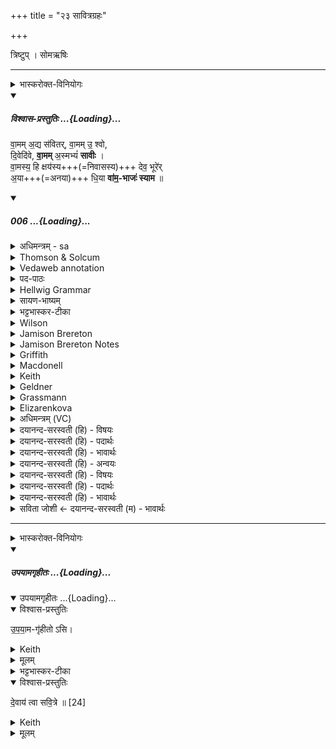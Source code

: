 +++
title = "२३ सावित्रग्रहः"

+++

त्रिष्टुप् । सोमऋषिः

_______
<details><summary>भास्करोक्त-विनियोगः</summary>

1अन्तर्यामपात्रेण सावित्रम् आग्रयणाद् गृह्णाति - वाममद्य सवितरिति चातुष्पदया त्रिष्टुभा ॥ 
</details>
<div class="js_include" includetitle="plain" newlevelforh1="5" title="विश्वास-प्रस्तुतिः" unfilled url="/vedAH_Rk/shAkalam/saMhitA/vishvAsa-prastutiH/06/071/06_vAmamadya_savitarvAmamu.md">
<details open><summary><h5>विश्वास-प्रस्तुतिः ...{Loading}...</h5></summary>


वा॒मम् अ॒द्य स॑वितर्, वा॒मम् उ॒ श्वो,  
दि॒वेदि॑वे, **वा॒मम्** अ॒स्मभ्यं॑ **सावीः** ।  
वा॒मस्य॒ हि क्षय॑स्य+++(=निवासस्य)+++ देव॒ भूरे॑र्  
अ॒या+++(=अनया)+++ धि॒या **वा॑म॒-भाजः॑ स्याम** ॥

</details>
</div>
<div class="js_include" includetitle="false" newlevelforh1="5" unfilled url="/vedAH_Rk/shAkalam/saMhitA/sarvASh_TIkAH/06/071/06_vAmamadya_savitarvAmamu.md">
<details open><summary><h5>006 ...{Loading}...</h5></summary>
<details><summary>अधिमन्त्रम् - sa</summary>

- देवता - सविता
- ऋषिः - भरद्वाजो बार्हस्पत्यः
- छन्दः - त्रिष्टुप्
</details>
<details><summary>Thomson & Solcum</summary>

वाम꣡म् अद्य꣡ सवितर् वाम꣡म् उ श्वो꣡  
दिवे꣡-दिवे वाम꣡म् अस्म꣡भ्य° सावीः  
वाम꣡स्य हि꣡ क्ष꣡यस्य देव भू꣡रेर्  
अया꣡ धिया꣡ वामभा꣡जः सियाम
</details>
<details><summary>Vedaweb annotation</summary>

_________
**Strata**  
Cretic

###### Pāda-label
genre M  
genre M  
genre M  
genre M
_________
**Morph**  
adyá ← adyá (invariable)  
{}

savitar ← savitár- (nominal stem)  
{case:VOC, gender:M, number:SG}

śvás ← śvás (invariable)  
{}

u ← u (invariable)  
{}

vāmám ← vāmá- (nominal stem)  
{case:NOM, gender:N, number:SG}

vāmám ← vāmá- (nominal stem)  
{case:NOM, gender:N, number:SG}

asmábhyam ← ahám (pronoun)  
{case:DAT, number:PL}

divé-dive ← dyú- ~ div- (nominal stem)  
{case:LOC, gender:N, number:SG}

sāvīḥ ← √sū- 1 (root)  
{number:SG, person:2, mood:INJ, tense:AOR, voice:ACT}

vāmám ← vāmá- (nominal stem)  
{case:NOM, gender:N, number:SG}

bhū́reḥ ← bhū́ri- (nominal stem)  
{case:GEN, gender:M, number:SG}

deva ← devá- (nominal stem)  
{case:VOC, gender:M, number:SG}

hí ← hí (invariable)  
{}

kṣáyasya ← kṣáya- (nominal stem)  
{case:GEN, gender:M, number:SG}

vāmásya ← vāmá- (nominal stem)  
{case:GEN, gender:N, number:SG}

ayā́ ← ayám (pronoun)  
{case:INS, gender:F, number:SG}

dhiyā́ ← dhī́- (nominal stem)  
{case:INS, gender:F, number:SG}

syāma ← √as- 1 (root)  
{number:PL, person:1, mood:OPT, tense:PRS, voice:ACT}

vāmabhā́jaḥ ← vāmabhā́j- (nominal stem)  
{case:NOM, gender:M, number:PL}

</details>
<details><summary>पद-पाठः</summary>

वा॒मम् । अ॒द्य । स॒वि॒तः॒ । वा॒मम् । ऊं॒ इति॑ । श्वः । दि॒वेऽदि॑वे । वा॒मम् । अ॒स्मभ्य॑म् । सा॒वीः॒ ।  
वा॒मस्य॑ । हि । क्षय॑स्य । दे॒व॒ । भूरेः॑ । अ॒या । धि॒या । वा॒म॒ऽभाजः॑ । स्या॒म॒ ॥
</details>
<details><summary>Hellwig Grammar</summary>

-   *vāmam* ← *vāma*
- \[noun\], accusative, singular, neuter
- “agreeable; vāma \[word\]; beautiful.”

_________

- *adya*
- \[adverb\]
- “now; today; then; nowadays; adya \[word\].”

_________

- *savitar* ← *savitṛ*
- \[noun\], vocative, singular, masculine
- “Savitar; sun; Surya; Savitṛ.”

_________

- *vāmam* ← *vāma*
- \[noun\], accusative, singular, neuter
- “agreeable; vāma \[word\]; beautiful.”

_________

- *u*
- \[adverb\]
- “ukāra; besides; now; indeed; u.”

_________

- *śvo* ← *śvas*
- \[adverb\]
- “tomorrow.”

_________

- *dive* ← *diva*
- \[noun\], locative, singular, neuter
- “day; sky; Svarga.”

_________

- *dive* ← *diva*
- \[noun\], locative, singular, neuter
- “day; sky; Svarga.”

_________

- *vāmam* ← *vāma*
- \[noun\], accusative, singular, neuter
- “agreeable; vāma \[word\]; beautiful.”

_________

- *asmabhyaṃ* ← *asmabhyam* ← *mad*
- \[noun\], dative, plural
- “I; mine.”

_________

- *sāvīḥ* ← *sū*
- \[verb\], singular, Aorist inj. (proh.)
- “give birth; urge; bestow; cause.”

_________

- *vāmasya* ← *vāma*
- \[noun\], genitive, singular, masculine
- “agreeable; vāma \[word\]; beautiful.”

_________

- *hi*
- \[adverb\]
- “because; indeed; for; therefore; hi \[word\].”

_________

- *kṣayasya* ← *kṣaya*
- \[noun\], genitive, singular, masculine
- “kṣaya; decrease; destruction; disappearance; end; decrease;
    destruction; pulmonary tuberculosis; loss; removal; death; end;
    abdication; boniness; solution; killing; Pralaya.”

_________

- *deva*
- \[noun\], vocative, singular, masculine
- “Deva; Hindu deity; king; deity; Indra; deva \[word\]; God; Jina;
    Viśvedevās; mercury; natural phenomenon; gambling.”

_________

- *bhūrer* ← *bhūreḥ* ← *bhūri*
- \[noun\], genitive, singular, masculine
- “much; many; much(a); abundant; rich; mighty; distinguished.”

_________

- *ayā* ← *idam*
- \[noun\], instrumental, singular, feminine
- “this; he,she,it (pers. pron.); here.”

_________

- *dhiyā* ← *dhī*
- \[noun\], instrumental, singular, feminine
- “intelligence; prayer; mind; insight; idea; hymn; purpose; art;
    knowledge.”

_________

- *vāmabhājaḥ* ← *vāma*
- \[noun\]
- “agreeable; vāma \[word\]; beautiful.”

_________

- *vāmabhājaḥ* ← *bhājaḥ* ← *bhāj*
- \[noun\], nominative, plural, masculine
- “enjoying; consisting of.”

_________

- *syāma* ← *as*
- \[verb\], plural, Present optative
- “be; exist; become; originate; happen; result; be; dwell; be born;
    stay; be; equal; exist; transform.”

_________

</details>
<details><summary>सायण-भाष्यम्</summary>

हे **सवितः** **अस्मभ्यं** **वामं** धनम् **अद्य** **सावीः** सुव । **श्वः** च **वामं** धनं प्रसुव । किं बहूक्त्या। **दिवेदिवे** प्रतिदिनं **वामं** धनं प्रसुव । हे **देव** **हि** यस्मात् **क्षयस्य** निवासभूतस्य **भूरेः** प्रभूतस्य **वामस्य** दातासि अतो वयम् **अया** अनया **धिया** स्तुत्या **वामभाजः** धनवन्तः **स्याम** भूयास्म ॥ ॥ १५ ॥
</details>
<details><summary>भट्टभास्कर-टीका</summary>

वाममुश्व इति प्रथमः पादस्समाप्यते । हे सवितः अद्य अस्मिन्नहनि यद्वामं वननीयं मङ्गलं तदेव सावीरिति वक्ष्यमाणेन सम्बन्धः । वाममुश्वः आगामिन्यप्यहनि वाममेव । उकारस्समुच्चये, श्वोपीति । अवधारणे वा, वाममेवेति ।   
किं बहुना - दिवेदिवे अहन्यहनि अस्मभ्यं वाममेव सावीः सुष्ठु प्रेरय अनुजानीहीत्यर्थः । षूङ् प्रेरणे, 'छन्दसि लुङ्लङ्लिटः' इति लुङि 'बहुलं छन्दस्यमाङ्योगेपि' इत्युडभावः । दिवेदिव इति सप्तम्यर्थे चतुर्थी, 'ऊडिदम्' इति विभक्त्युदात्तत्वम् । तादर्थ्ये वा चतुर्थी, दिवसाय सर्वदिवसार्थं मङ्गळस्य अनुज्ञां कुरु ।

किञ्च - अया धिया अनया बुद्ध्या वामप्राप्तिमाशासानया, तादृश्या वामभाजस्स्याम तादृश्या वामं भजाम । कीदृशम्? वामस्य सर्वाङ्गीणमङ्गलस्य भूरेरनल्पस्य क्षयस्य निवासस्य । 'क्षये निवासे' इत्याद्युदात्तत्वम् । ईदृशस्य निवासस्य यद्वामं तद्भाजस्स्याम हे देवा धनधान्यपशुपुत्रपौत्रादिसमृद्धिमहाभाग्यवन्तस्स्यामेत्यर्थः । इदमः परस्य तृतीयैकवचनस्य 'सुपां सुलुक्' इति याजादेशः, 'ऊडिदम्' इत्यादिनोदात्तत्वम् । धियेति तु 'सावेकाचः' इति विभक्तेरुदात्तत्वम् । वामं भजन्तीति वामभाजः । भजेर्ण्विप्रत्ययः । क्षयमपेक्षमाणस्यापि गमकत्वात्समासः, यथा देवदत्तस्य गुरुकुलमिति । देवभूरेरिति तृतीयपादावसानम् ॥
</details>
<details><summary>Wilson</summary>

###### English translation:

“Beget for us, **Savitā**, wealth today, wealth tomorrow, wealth day by day; you are the giver of ample wealth, of a (spacious) mansion; may we, by this praise, become partakers of wealth.”

_________
**Commentary by Sāyaṇa: Ṛgveda-bhāṣya**  

**Yajus**. 8.6: **vāma** = dhanam; or, karmaphalam, the reward of holy acts or sacrifice, i.e. vamanīyam, that which is desirable to obtain, and which will apply equally to wealth or reward;

**Kṣaya** = residence;

Bhūreḥ = bahukālinasya, long protracted, that is, residence in heaven, svarganivāsaḥ
</details>
<details><summary>Jamison Brereton</summary>

A thing of value today, o Savitar, and one of value tomorrow—day after  day impel to us a thing of value,  
for, o god, *you have control over much of value. Through this poetic  insight may we be partakers of the valuables.874 VI.72–73
</details>
<details><summary>Jamison Brereton Notes</summary>

In c I accept the emendation of kṣáyasya to *kṣáyasi, which goes back to Aufrecht (see Oldenberg, Geldner, Renou, all of whom accept it; against this tide is Scarlatta 353-54, though he doesn’t even note the general view). Inter alia, it provides an accented verb for the hí in pāda c; syāma in d is unaccented and should therefore not be construed with the previous pāda. ## 072 Indra and Soma Renou’s brief comments are found in EVP XVI.108-9. His assessment -- “banal” -- is spot on. For the structure of the hymn, see published introduction.
</details>
<details><summary>Griffith</summary>

Fair wealth, O Savitar, to-day, to-morrow, fair wealth produce for us each day that passes.  
     May we through this our song be happy gainers, God, of a fair and spacious habitation.
</details>
<details><summary>Macdonell</summary>

To-day wealth, Savitar, and wealth to-morrow. Bring wealth to us each day by thine impulsion; For over ample wealth, O god, thou rulest: Through this our hymn may we of wealth be sharers.
</details>
<details><summary>Keith</summary>

Prosperity to-day, O Savitr, prosperity to-morrow,  
Day by day prosperity mayst thou procure for us;  
Through this prayer may be won the prosperity  
Of many a prosperous dwelling, O god.
</details>
<details><summary>Geldner</summary>

Gutes weise uns, o Savitri, heute und Gutes morgen, Tag für Tag Gutes zu, denn du Gott verfügst über vieles Gut. Durch dieses Lied wollen wir des Gutes teilhaft werden.
</details>
<details><summary>Grassmann</summary>

Gut führ uns heute zu und Gut auch morgen, und Tag für Tag, o Savitar, uns Gut zu; Ja, schönes Gut, o Gott, und viele Habe werd' uns zu Theil durch diese unsre Andacht.
</details>
<details><summary>Elizarenkova</summary>

Хорошее сегодня, Савитар, и хорошее завтра,  
День за днем хорошее создавай!  
Ведь ты властвуешь, о бог, много над чем хорошим.  
Да получим мы долю в хорошем благодаря этой молитве!
</details>
<details><summary>अधिमन्त्रम् (VC)</summary>

- सविता
- भरद्वाजो बार्हस्पत्यः
- निचृत्त्रिष्टुप्
- धैवतः
</details>
<details><summary>दयानन्द-सरस्वती (हि) - विषयः</summary>

फिर वह प्रजाओं के लिये क्या करे, इस विषय को कहते हैं ॥
</details>
<details><summary>दयानन्द-सरस्वती (हि) - पदार्थः</summary>

पदार्थान्वयभाषाः -  हे (सवितः) ऐश्वर्य्य के देनेवाले (देव) दिव्यगुणयुक्त राजन् ! जैसे (हि) जिस कारण से आप (अद्य) अब (वामम्) प्रशंसा करने योग्य सुख (उ) और (श्वः) अगले दिन (वामम्) प्रशंसा करने योग्य सुख तथा (दिवेदिवे) प्रतिदिन (वामम्) अति उत्तम सुख (अस्मभ्यम्) हमारे लिये (सावीः) उत्पन्न करो उससे (अया) इस (धिया) प्रज्ञा वा कर्म से (भूरेः) बहुत प्रकार के (वामस्य) प्रशंसित (क्षयस्य) घर के (वामभाजः) वामभाज अर्थात् प्रशंसित सुख भोगनेवाले हम लोग (स्याम) हों ॥६॥
</details>
<details><summary>दयानन्द-सरस्वती (हि) - भावार्थः</summary>

भावार्थभाषाः -  हे राजन् ! जिससे आप हम प्रजाजनों के लिये प्रशंसनीय सुख को उत्पन्न करते और रक्षा का विधान करते हो, वैसे हम लोग सुख से धन, घर और प्रशंसित कामों के सेवनेवाले होकर आपकी आज्ञा में नित्य वर्तें ॥६॥ इस सूक्त में सविता, राजा और प्रजा के कर्मों का वर्णन होने से इस सूक्त के अर्थ की इससे पूर्व सूक्त के अर्थ के साथ सङ्गति जाननी चाहिये ॥ यह इकहत्तरवाँ सूक्त और पन्द्रहवाँ वर्ग समाप्त हुआ ॥
</details>
<details><summary>दयानन्द-सरस्वती (हि) - अन्वयः</summary>

अन्वय:  हे सवितर्देव ! यथा हि त्वमद्य वामसु श्वो वामं दिवेदिवे वाममस्मभ्यं सावीस्तस्मात् तयाऽया धिया भूरेर्वामस्य क्षयस्य वामभाजो वयं स्याम ॥६॥
</details>
<details><summary>दयानन्द-सरस्वती (हि) - विषयः</summary>

पुनः स प्रजाभ्यः किं कुर्यादित्याह ॥
</details>
<details><summary>दयानन्द-सरस्वती (हि) - पदार्थः</summary>

पदार्थान्वयभाषाः -  (वामम्) प्रशस्यसुखम् (अद्य) इदानीम् (सवितः) ऐश्वर्यप्रद राजन् (वामम्) प्रशंसनीयम् (उ) (श्वः) आगामिदिने (दिवेदिवे) प्रतिदिनम् (वामम्) अत्युत्कृष्टम् (अस्मभ्यम्) (सावीः) जनय (वामस्य) प्रशस्यस्य (हि) यतः (क्षयस्य) गृहस्य (देव) दिव्यगुणयुक्त (भूरेः) बहुविधस्य (अया) अनया (धिया) प्रज्ञयाऽनेन कर्मणा वा (वामभाजः) ये वामं भजन्ति ते (स्याम) भवेम ॥६॥
</details>
<details><summary>दयानन्द-सरस्वती (हि) - भावार्थः</summary>

भावार्थभाषाः -  हे राजन् ! यस्माद्भवानस्मभ्यं प्रजाजनेभ्यो नित्यं प्रशंसनीयं सुखं जनयति रक्षां विधत्ते तस्माद्वयं सुखेन धनगृहप्रशस्तकर्मणां सेवका भूत्वा भवदाज्ञायां नित्यं वर्त्तेमहीति ॥६॥ अत्र सवितृराजप्रजाकृत्यवर्णनादेतदर्थस्य पूर्वसूक्तार्थेन सह सङ्गतिर्वेद्या ॥  इत्येकसप्ततितमं सूक्तं पञ्चदशो वर्गश्च समाप्तः ॥
</details>
<details><summary>सविता जोशी ← दयानन्द-सरस्वती (म) - भावार्थः</summary>

भावार्थभाषाः -  हे राजा ! तू आमच्या प्रजेसाठी प्रशंसनीय सुख उत्पन्न करतोस. रक्षणाचे नियम बनवितोस. त्यासाठी आम्ही सुखाने धन, घर व प्रशंसित कार्य करून नित्य तुझ्या आज्ञेत राहावे. ॥ ६ ॥
</details>
</details>
</div>  

_______
<details><summary>भास्करोक्त-विनियोगः</summary>

2इमामनुद्रुत्य उपयामगृहीतोसि देवाय त्वा सवित्र इति गृह्णाति । 'एष वै गायत्रो देवानाम्' इत्यादि ब्राह्मणम् ; 'विश्वे देवास्तृतीयꣳ सवनं नोदयच्छन्' इत्यादि च ॥
</details>
<div class="js_include" includetitle="false" newlevelforh1="5" unfilled url="/vedAH_yajuH/taittirIyam/saMhitA/yajuH/sarva-prastutiH/1/4_somAbhiShavAdi/23_sAvitragrahaH/upayAmagRhItaH.md">
<details open><summary><h5>उपयामगृहीतः ...{Loading}...</h5></summary>
<div class="js_include" includetitle="false" newlevelforh1="5" unfilled="" url="/vedAH_yajuH/taittirIyam/saMhitA/yajuH/sarva-prastutiH/1/4_somAbhiShavAdi/03_antaryAmagrahaH/upayAmagRhItaH.md">
<details open><summary><h10>उपयामगृहीतः ...{Loading}...</h10></summary>
<details open><summary>विश्वास-प्रस्तुतिः</summary>

उ॒प॒या॒म-गृ॑हीतो ऽसि।
</details>
<details><summary>Keith</summary>

Thou art taken with a support/ foundation.
</details>
<details><summary>मूलम्</summary>

उ॒प॒या॒मगृ॑हीतोऽसि।
</details>
<details><summary>भट्टभास्कर-टीका</summary>

उपयम्यन्ते स्वात्मन्येव नियम्यन्ते भूतजातान्यस्मिन् अभिन्नेधिकरणे इत्युपयामः पृथ्वी । 'इयं वा उपयामः' इति ब्राह्मणम् । 'हलश्च' इति घञ्, थाथादिस्वरेणान्तोदात्तत्वम् । तेन गृहीतस्त्वमसि ; कोन्यस्त्वां गृहीतुं क्षम इति भावः ; पृथिव्यापो गृहीष्यामीतिवत् । 'तृतीया कर्मणि' इति पूर्वपदप्रकृतिस्वरत्वम् । यद्वा - उपयामार्थं पृथिव्यर्थं गृहीतोसीति ; हे सोम ।   

ननु 'स्वाहा त्वा सुभवस्सूर्याय' इति मन्त्रवर्णनात् सूर्यदेवत्यः कथं पृथिवीदेवत्यः स्यात् ? नैतद्देवताभिधानं ; पृथिवीवासिनां प्रजानां यागद्वारेण स्थित्यर्थं गृहीतोसीति स्तूयते । यद्वा - पृथिव्यपि देवतैवास्य 'उपयामगृहीतोसीत्याहादितिदेवत्यास्तेन' इति, अदितिः पृथ्वी । 'चतुर्थी' इति योगविभागात्समासः । 'क्ते च' इति पूर्वपदप्रकृतिस्वरत्वम् । 'इयं वा उपयामस्तस्मादिमां प्रजा अनु प्रजायन्ते' इति ब्राह्मणम् ॥

________________

उपयामगृहीतोसीति व्याख्यातम् । 'इयं वा उपयामः' तयैव गृहीतोसीति ।
</details>
</details>
</div>
<details open><summary>विश्वास-प्रस्तुतिः</summary>

दे॒वाय॑ त्वा सवि॒त्रे ॥ [24]
</details>
<details><summary>Keith</summary>

to the god Savitr thee!
</details>
<details><summary>मूलम्</summary>

दे॒वाय॑ त्वा सवि॒त्रे ॥ [24]
</details>
</details>
</div>
